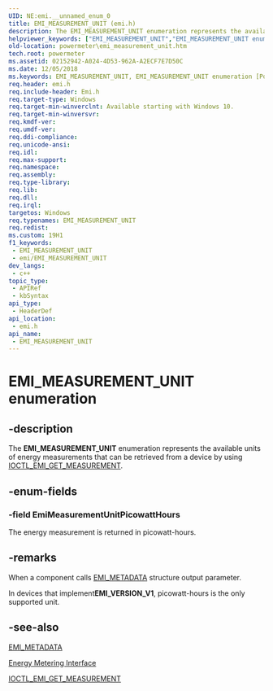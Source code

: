 ```yaml
---
UID: NE:emi.__unnamed_enum_0
title: EMI_MEASUREMENT_UNIT (emi.h)
description: The EMI_MEASUREMENT_UNIT enumeration represents the available units of energy measurements that can be retrieved from a device by using IOCTL_EMI_GET_MEASUREMENT.
helpviewer_keywords: ["EMI_MEASUREMENT_UNIT","EMI_MEASUREMENT_UNIT enumeration [Power Metering and Budgeting Devices]","EmiMeasurementUnitPicowattHours","emi/EMI_MEASUREMENT_UNIT","emi/EmiMeasurementUnitPicowattHours","powermeter.emi_measurement_unit"]
old-location: powermeter\emi_measurement_unit.htm
tech.root: powermeter
ms.assetid: 02152942-A024-4D53-962A-A2ECF7E7D50C
ms.date: 12/05/2018
ms.keywords: EMI_MEASUREMENT_UNIT, EMI_MEASUREMENT_UNIT enumeration [Power Metering and Budgeting Devices], EmiMeasurementUnitPicowattHours, emi/EMI_MEASUREMENT_UNIT, emi/EmiMeasurementUnitPicowattHours, powermeter.emi_measurement_unit
req.header: emi.h
req.include-header: Emi.h
req.target-type: Windows
req.target-min-winverclnt: Available starting with Windows 10.
req.target-min-winversvr: 
req.kmdf-ver: 
req.umdf-ver: 
req.ddi-compliance: 
req.unicode-ansi: 
req.idl: 
req.max-support: 
req.namespace: 
req.assembly: 
req.type-library: 
req.lib: 
req.dll: 
req.irql: 
targetos: Windows
req.typenames: EMI_MEASUREMENT_UNIT
req.redist: 
ms.custom: 19H1
f1_keywords:
 - EMI_MEASUREMENT_UNIT
 - emi/EMI_MEASUREMENT_UNIT
dev_langs:
 - c++
topic_type:
 - APIRef
 - kbSyntax
api_type:
 - HeaderDef
api_location:
 - emi.h
api_name:
 - EMI_MEASUREMENT_UNIT
---
```


# EMI_MEASUREMENT_UNIT enumeration


## -description

The <b>EMI_MEASUREMENT_UNIT</b> enumeration represents the available units of energy measurements that can be retrieved from a device by using <a href="/windows/desktop/api/emi/ni-emi-ioctl_emi_get_measurement">IOCTL_EMI_GET_MEASUREMENT</a>.

## -enum-fields

### -field EmiMeasurementUnitPicowattHours

The energy measurement is returned in picowatt-hours.

## -remarks

When a component calls [EMI_METADATA](./ns-emi-emi_metadata_v1.md) structure output parameter.

In devices that implement<b>EMI_VERSION_V1</b>, picowatt-hours is the only supported unit.

## -see-also

[EMI_METADATA](./ns-emi-emi_metadata_v1.md)



<a href="/windows-hardware/drivers/powermeter/energy-meter-interface">Energy Metering Interface</a>



<a href="/windows/desktop/api/emi/ni-emi-ioctl_emi_get_measurement">IOCTL_EMI_GET_MEASUREMENT</a>